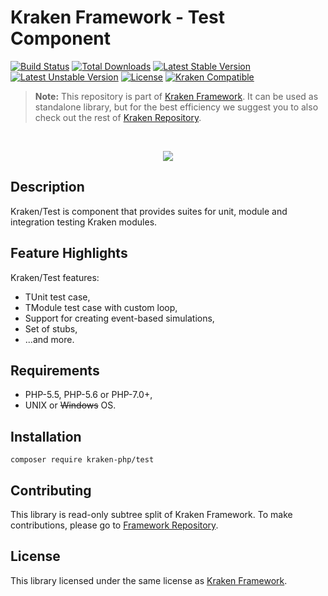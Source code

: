 # Kraken Framework - Test Component

[![Build Status](https://travis-ci.org/kraken-php/framework.svg)](https://travis-ci.org/kraken-php/framework)
[![Total Downloads](https://poser.pugx.org/kraken-php/test/downloads)](https://packagist.org/packages/kraken-php/test) 
[![Latest Stable Version](https://poser.pugx.org/kraken-php/test/v/stable)](https://packagist.org/packages/kraken-php/test) 
[![Latest Unstable Version](https://poser.pugx.org/kraken-php/test/v/unstable)](https://packagist.org/packages/kraken-php/test) 
[![License](https://poser.pugx.org/kraken-php/framework/license)](https://packagist.org/packages/kraken-php/framework)
[![Kraken Compatible](https://img.shields.io/badge/kraken-compatible-8002af.svg)](https://github.com/kraken-php/framework)

> **Note:** This repository is part of [Kraken Framework][3]. It can be used as standalone library, but for the best 
efficiency we suggest you to also check out the rest of [Kraken Repository][5].

<br>
<p align="center">
<img src="https://avatars2.githubusercontent.com/u/15938282?v=3&s=150" />
</p>

## Description

Kraken/Test is component that provides suites for unit, module and integration testing Kraken modules.

## Feature Highlights

Kraken/Test features:

* TUnit test case,
* TModule test case with custom loop,
* Support for creating event-based simulations,
* Set of stubs,
* ...and more.

## Requirements

* PHP-5.5, PHP-5.6 or PHP-7.0+,
* UNIX or ~~Windows~~ OS.

## Installation

```
composer require kraken-php/test
```

## Contributing

This library is read-only subtree split of Kraken Framework. To make contributions, please go to [Framework Repository][3].

## License

This library licensed under the same license as [Kraken Framework][3].

[1]: http://kraken-php.com
[2]: http://kraken-php.com/docs/api-test
[3]: https://github.com/kraken-php/framework
[4]: https://github.com/kraken-php/kraken
[5]: https://github.com/kraken-php
